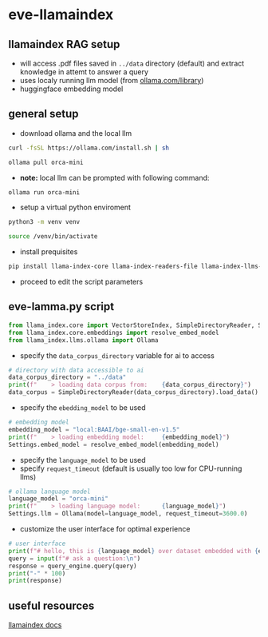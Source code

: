 # eve-llamaindex

## llamaindex RAG setup

- will access .pdf files saved in `../data` directory (default) and extract knowledge in attemt to answer a query
- uses localy running llm model (from [ollama.com/library](https://ollama.com/library))
- huggingface embedding model

## general setup

- download ollama and the local llm

```sh
curl -fsSL https://ollama.com/install.sh | sh

ollama pull orca-mini
```

- **note:** local llm can be prompted with following command:

```sh
ollama run orca-mini
```

- setup a virtual python enviroment

```sh
python3 -m venv venv

source /venv/bin/activate
```

- install prequisites

```sh
pip install llama-index-core llama-index-readers-file llama-index-llms-ollama llama-index-embeddings-huggingface
```

- proceed to edit the script parameters

## eve-lamma.py script

```py
from llama_index.core import VectorStoreIndex, SimpleDirectoryReader, Settings
from llama_index.core.embeddings import resolve_embed_model
from llama_index.llms.ollama import Ollama
```

- specify the `data_corpus_directory` variable for ai to access

```py
# directory with data accessible to ai
data_corpus_directory = "../data"
print(f"    > loading data corpus from:    {data_corpus_directory}")
data_corpus = SimpleDirectoryReader(data_corpus_directory).load_data()
```

- specify the `ebedding_model` to be used

```py
# embedding model
embedding_model = "local:BAAI/bge-small-en-v1.5"
print(f"    > loading embedding model:     {embedding_model}")
Settings.embed_model = resolve_embed_model(embedding_model)
```

- specify the `language_model` to be used
- specify `request_timeout` (default is usually too low for CPU-running llms)

```py
# ollama language model
language_model = "orca-mini"
print(f"    > loading language model:      {language_model}")
Settings.llm = Ollama(model=language_model, request_timeout=3600.0)
```

- customize the user interface for optimal experience

```py
# user interface
print(f"# hello, this is {language_model} over dataset embedded with {embedding_model} contained at {data_corpus_directory}, at your service")
query = input(f"# ask a question:\n")
response = query_engine.query(query)
print("-" * 100)
print(response)
```

## useful resources

[llamaindex docs](https://docs.llamaindex.ai/en/stable/index.html)